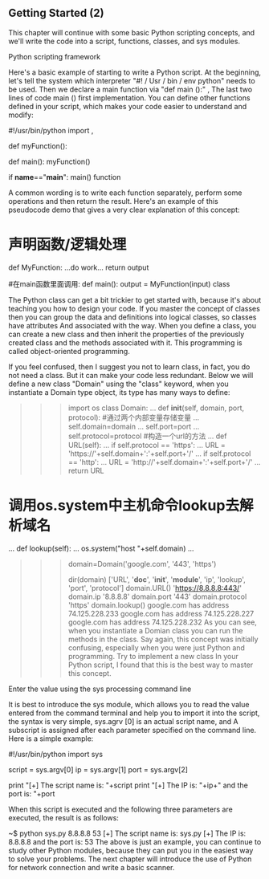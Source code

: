 ## Getting Started (2)

This chapter will continue with some basic Python scripting concepts, and we'll write the code into a script, functions, classes, and sys modules.

Python scripting framework

Here's a basic example of starting to write a Python script. At the beginning, let's tell the system which interpreter "#! / Usr / bin / env python" needs to be used. Then we declare a main function via "def main ():" , The last two lines of code main () first implementation. You can define other functions defined in your script, which makes your code easier to understand and modify:

#!/usr/bin/python
import <module1>, <module2>
 
def myFunction():
 
def main():
        myFunction()
 
if __name__=="__main__":
        main()
function

A common wording is to write each function separately, perform some operations and then return the result. Here's an example of this pseudocode demo that gives a very clear explanation of this concept:

# 声明函数/逻辑处理
def MyFunction:
 ...do work...
 return output

#在main函数里面调用:
def main():
 output = MyFunction(input)
class

The Python class can get a bit trickier to get started with, because it's about teaching you how to design your code. If you master the concept of classes then you can group the data and definitions into logical classes, so classes have attributes And associated with the way. When you define a class, you can create a new class and then inherit the properties of the previously created class and the methods associated with it. This programming is called object-oriented programming.

If you feel confused, then I suggest you not to learn class, in fact, you do not need a class. But it can make your code less redundant. Below we will define a new class "Domain" using the "class" keyword, when you instantiate a Domain type object, its type has many ways to define:

>>> import os
>>> class Domain:
...     def __init__(self, domain, port, protocol):
#通过两个内部变量存储变量
...       self.domain=domain
...       self.port=port
...       self.protocol=protocol
#构造一个url的方法
...     def URL(self):
...       if self.protocol == 'https':
...         URL = 'https://'+self.domain+':'+self.port+'/'
...       if self.protocol == 'http':
...         URL = 'http://'+self.domain+':'+self.port+'/'
...         return URL
# 调用os.system中主机命令lookup去解析域名
...     def lookup(self):
...       os.system("host "+self.domain)
...
>>>
>>> domain=Domain('google.com', '443', 'https')
>>>
>>> dir(domain)
['URL', '__doc__', '__init__', '__module__', 'ip', 'lookup', 'port', 'protocol']
>>> domain.URL()
'https://8.8.8.8:443/'
>>> domain.ip
'8.8.8.8'
>>> domain.port
'443'
>>> domain.protocol
'https'
>>> domain.lookup()
google.com has address 74.125.228.233
google.com has address 74.125.228.227
google.com has address 74.125.228.232
As you can see, when you instantiate a Domian class you can run the methods in the class. Say again, this concept was initially confusing, especially when you were just Python and programming. Try to implement a new class In your Python script, I found that this is the best way to master this concept.

Enter the value using the sys processing command line

It is best to introduce the sys module, which allows you to read the value entered from the command terminal and help you to import it into the script, the syntax is very simple, sys.agrv [0] is an actual script name, and A subscript is assigned after each parameter specified on the command line. Here is a simple example:

#!/usr/bin/python
import sys

script = sys.argv[0]
ip = sys.argv[1]
port = sys.argv[2]

print "[+] The script name is: "+script
print "[+] The IP is: "+ip+" and the port is: "+port

When this script is executed and the following three parameters are executed, the result is as follows:

~$ python sys.py 8.8.8.8 53
[+] The script name is: sys.py
[+] The IP is: 8.8.8.8 and the port is: 53
The above is just an example, you can continue to study other Python modules, because they can put you in the easiest way to solve your problems. The next chapter will introduce the use of Python for network connection and write a basic scanner.